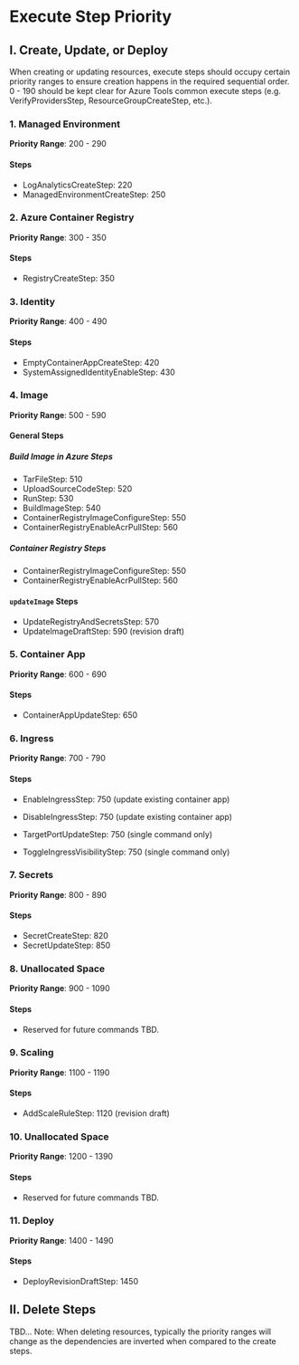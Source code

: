 # Execute Step Priority

## I. Create, Update, or Deploy

When creating or updating resources, execute steps should occupy certain priority ranges to ensure creation happens in the required sequential order.
0 - 190 should be kept clear for Azure Tools common execute steps (e.g. VerifyProvidersStep, ResourceGroupCreateStep, etc.).

### 1. Managed Environment

<b>Priority Range</b>: 200 - 290

#### Steps

- LogAnalyticsCreateStep: 220
- ManagedEnvironmentCreateStep: 250

### 2. Azure Container Registry

<b>Priority Range</b>: 300 - 350

#### Steps

- RegistryCreateStep: 350

### 3. Identity

<b>Priority Range</b>: 400 - 490

#### Steps

- EmptyContainerAppCreateStep: 420
- SystemAssignedIdentityEnableStep: 430

### 4. Image

<b>Priority Range</b>: 500 - 590

#### General Steps
##### Build Image in Azure Steps

- TarFileStep: 510
- UploadSourceCodeStep: 520
- RunStep: 530
- BuildImageStep: 540
- ContainerRegistryImageConfigureStep: 550
- ContainerRegistryEnableAcrPullStep: 560

##### Container Registry Steps

- ContainerRegistryImageConfigureStep: 550
- ContainerRegistryEnableAcrPullStep: 560

#### `updateImage` Steps

- UpdateRegistryAndSecretsStep: 570
- UpdateImageDraftStep: 590 (revision draft)

### 5. Container App

<b>Priority Range</b>: 600 - 690

#### Steps

- ContainerAppUpdateStep: 650

### 6. Ingress

<b>Priority Range</b>: 700 - 790

#### Steps

- EnableIngressStep: 750 (update existing container app)
- DisableIngressStep: 750 (update existing container app)

- TargetPortUpdateStep: 750 (single command only)
- ToggleIngressVisibilityStep: 750 (single command only)

### 7. Secrets

<b>Priority Range</b>: 800 - 890

#### Steps

- SecretCreateStep: 820
- SecretUpdateStep: 850

### 8. Unallocated Space

<b>Priority Range</b>: 900 - 1090

#### Steps

- Reserved for future commands TBD.

### 9. Scaling

<b>Priority Range</b>: 1100 - 1190

#### Steps

- AddScaleRuleStep: 1120 (revision draft)

### 10. Unallocated Space

<b>Priority Range</b>: 1200 - 1390

#### Steps

- Reserved for future commands TBD.

### 11. Deploy

<b>Priority Range</b>: 1400 - 1490

#### Steps

- DeployRevisionDraftStep: 1450

## II. Delete Steps

TBD...
Note: When deleting resources, typically the priority ranges will change as the dependencies are inverted when compared to the create steps.
